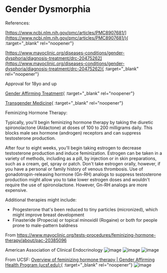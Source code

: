 # Gender Dysmorphia

References: 

[https://www.ncbi.nlm.nih.gov/pmc/articles/PMC8907681/](https://www.ncbi.nlm.nih.gov/pmc/articles/PMC8907681/){ :target="_blank" rel="noopener"}

[https://www.mayoclinic.org/diseases-conditions/gender-dysphoria/diagnosis-treatment/drc-20475262](https://www.mayoclinic.org/diseases-conditions/gender-dysphoria/diagnosis-treatment/drc-20475262){ :target="_blank" rel="noopener"}

Approval for 18yo and up

[Gender Affirming Treatment](file:///C:/Users/cnguyen/AppData/Local/Packages/Microsoft.Office.OneNote_8wekyb3d8bbwe/LocalState/EmbeddedFileFolder/7/Gender-Affirming%20Therapy.pdf){ :target="_blank" rel="noopener"}

[Transgender Medicine](file:///C:/Users/cnguyen/AppData/Local/Packages/Microsoft.Office.OneNote_8wekyb3d8bbwe/LocalState/EmbeddedFileFolder/8/AACE%20Transgender%20Health%20Slide%20Set%20v3.pdf){ :target="_blank" rel="noopener"}

Feminizing Hormone Therapy:

Typically, you'll begin feminizing hormone therapy by taking the diuretic spironolactone (Aldactone) at doses of 100 to 200 milligrams daily. This blocks male sex hormone (androgen) receptors and can suppress testosterone production.

After four to eight weeks, you'll begin taking estrogen to decrease testosterone production and induce feminization. Estrogen can be taken in a variety of methods, including as a pill, by injection or in skin preparations, such as a cream, gel, spray or patch. Don't take estrogen orally, however, if you have a personal or family history of venous thrombosis. Use of gonadotropin-releasing hormone (Gn-RH) analogs to suppress testosterone production might allow you to take lower estrogen doses and wouldn't require the use of spironolactone. However, Gn-RH analogs are more expensive.

Additional therapies might include:

- Progesterone that's been reduced to tiny particles (micronized), which might improve breast development
- Finasteride (Propecia) or topical minoxidil (Rogaine) or both for people prone to male-pattern baldness

From <https://www.mayoclinic.org/tests-procedures/feminizing-hormone-therapy/about/pac-20385096> 

American Association of Clinical Endocrinology
![image](https://user-images.githubusercontent.com/122046056/227099588-30145ab3-329e-4515-99b6-0678b03e4687.png)
![image](https://user-images.githubusercontent.com/122046056/227099613-e0524dcc-0954-4389-9e90-f9af40e0a8da.png)
![image](https://user-images.githubusercontent.com/122046056/227099637-e9e9417f-f298-4d0e-952f-8beca3d95907.png)

From UCSF: [Overview of feminizing hormone therapy | Gender Affirming Health Program (ucsf.edu):](https://transcare.ucsf.edu/guidelines/feminizing-hormone-therapy){ :target="_blank" rel="noopener"}
![image](https://user-images.githubusercontent.com/122046056/227099773-8697bce4-af37-43b4-af44-f6997611bc9d.png)

